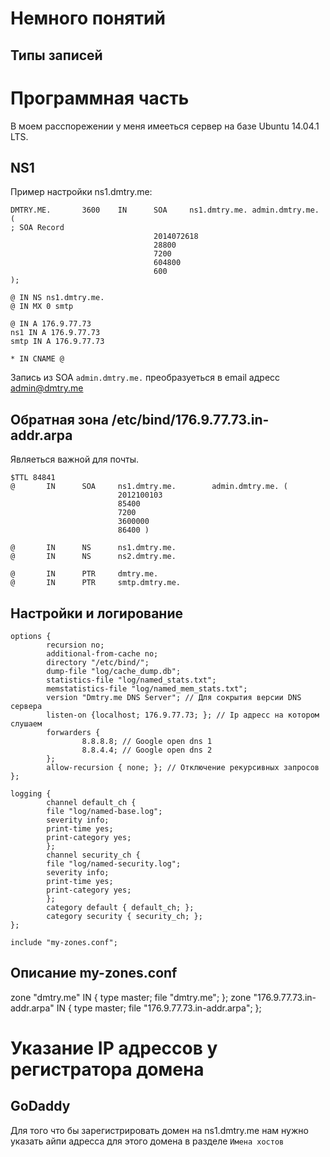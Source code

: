 
# Немного понятий

## Типы записей



# Программная часть

В моем расспорежении у меня имееться сервер на базе Ubuntu 14.04.1 LTS.

## NS1

Пример настройки ns1.dmtry.me:

```
DMTRY.ME.       3600    IN      SOA     ns1.dmtry.me. admin.dmtry.me. (
; SOA Record
                                2014072618
                                28800
                                7200
                                604800
                                600
);

@ IN NS ns1.dmtry.me.
@ IN MX 0 smtp

@ IN A 176.9.77.73
ns1 IN A 176.9.77.73
smtp IN A 176.9.77.73

* IN CNAME @
```

Запись из SOA `admin.dmtry.me.` преобразуеться в email адресс admin@dmtry.me

## Обратная зона /etc/bind/176.9.77.73.in-addr.arpa

Являеться важной для почты.

```
$TTL 84841
@       IN      SOA     ns1.dmtry.me.        admin.dmtry.me. (
                        2012100103
                        85400
                        7200
                        3600000
                        86400 )

@       IN      NS      ns1.dmtry.me.
@       IN      NS      ns2.dmtry.me.

@       IN      PTR     dmtry.me.
@       IN      PTR     smtp.dmtry.me.
```

## Настройки и логирование

```
options {
        recursion no;
        additional-from-cache no;
        directory "/etc/bind/";
        dump-file "log/cache_dump.db";
        statistics-file "log/named_stats.txt";
        memstatistics-file "log/named_mem_stats.txt";
        version "Dmtry.me DNS Server"; // Для сокрытия версии DNS сервера
        listen-on {localhost; 176.9.77.73; }; // Ip адресс на котором слушаем
        forwarders {
                8.8.8.8; // Google open dns 1
                8.8.4.4; // Google open dns 2
        };
        allow-recursion { none; }; // Отключение рекурсивных запросов
};

logging {
        channel default_ch {
        file "log/named-base.log";
        severity info;
        print-time yes;
        print-category yes;
        };
        channel security_ch {
        file "log/named-security.log";
        severity info;
        print-time yes;
        print-category yes;
        };
        category default { default_ch; };
        category security { security_ch; };
};

include "my-zones.conf";
```

## Описание my-zones.conf

zone "dmtry.me" IN {
        type master;
        file "dmtry.me";
};
zone "176.9.77.73.in-addr.arpa" IN {
        type master;
        file "176.9.77.73.in-addr.arpa";
};

# Указание IP адрессов у регистратора домена

## GoDaddy

Для того что бы зарегистрировать домен на ns1.dmtry.me нам нужно указать айпи адресса для этого домена в разделе ```Имена хостов```